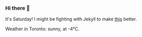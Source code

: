 ### Hi there :wave:

It's Saturday! I might be fighting with Jekyll to make [this](https://swissclubto.github.io) better.

Weather in Toronto: sunny, at -4°C.
